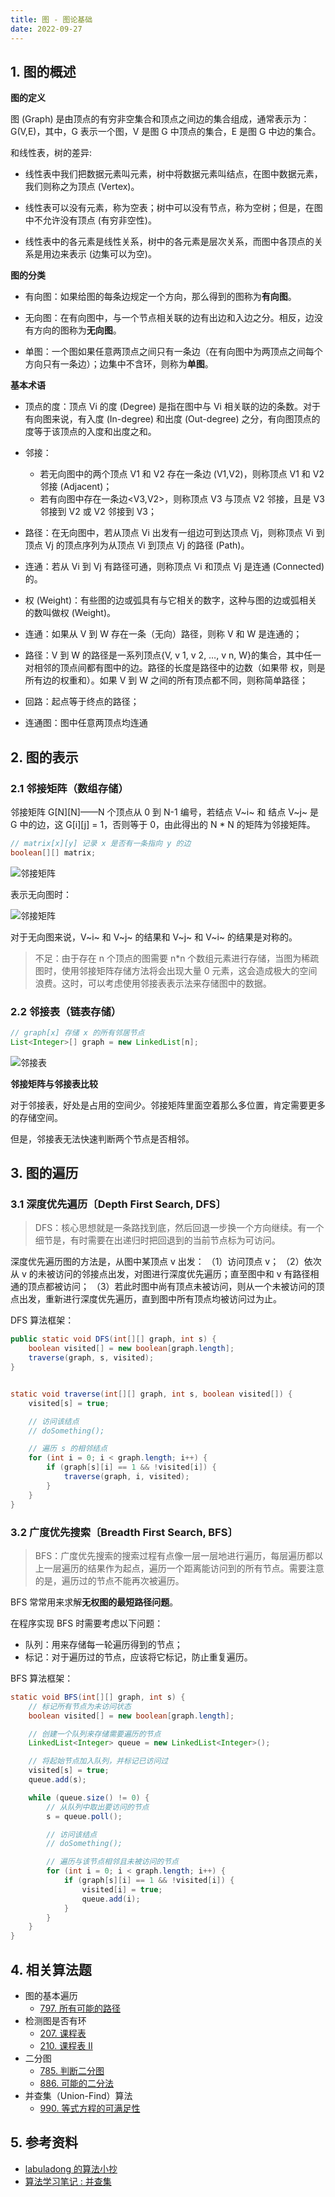 ```yaml
---
title: 图 - 图论基础
date: 2022-09-27
---
```


## 1. 图的概述

**图的定义**

图 (Graph) 是由顶点的有穷非空集合和顶点之间边的集合组成，通常表示为：G(V,E)，其中，G 表示一个图，V 是图 G 中顶点的集合，E 是图 G 中边的集合。

和线性表，树的差异:

* 线性表中我们把数据元素叫元素，树中将数据元素叫结点，在图中数据元素，我们则称之为顶点 (Vertex)。

* 线性表可以没有元素，称为空表；树中可以没有节点，称为空树；但是，在图中不允许没有顶点 (有穷非空性)。

* 线性表中的各元素是线性关系，树中的各元素是层次关系，而图中各顶点的关系是用边来表示 (边集可以为空)。

**图的分类**

* 有向图：如果给图的每条边规定一个方向，那么得到的图称为**有向图**。

* 无向图：在有向图中，与一个节点相关联的边有出边和入边之分。相反，边没有方向的图称为**无向图**。

* 单图：一个图如果任意两顶点之间只有一条边（在有向图中为两顶点之间每个方向只有一条边）；边集中不含环，则称为**单图**。

**基本术语**

- 顶点的度：顶点 Vi 的度 (Degree) 是指在图中与 Vi 相关联的边的条数。对于有向图来说，有入度 (In-degree) 和出度 (Out-degree) 之分，有向图顶点的度等于该顶点的入度和出度之和。

- 邻接：
  - 若无向图中的两个顶点 V1 和 V2 存在一条边 (V1,V2)，则称顶点 V1 和 V2 邻接 (Adjacent)；
  - 若有向图中存在一条边<V3,V2>，则称顶点 V3 与顶点 V2 邻接，且是 V3 邻接到 V2 或 V2 邻接到 V3；

- 路径：在无向图中，若从顶点 Vi 出发有一组边可到达顶点 Vj，则称顶点 Vi 到顶点 Vj 的顶点序列为从顶点 Vi 到顶点 Vj 的路径 (Path)。

- 连通：若从 Vi 到 Vj 有路径可通，则称顶点 Vi 和顶点 Vj 是连通 (Connected) 的。

- 权 (Weight)：有些图的边或弧具有与它相关的数字，这种与图的边或弧相关的数叫做权 (Weight)。

- 连通：如果从 V 到 W 存在一条（无向）路径，则称 V 和 W 是连通的；

- 路径：V 到 W 的路径是一系列顶点{V, v 1, v 2, …, v n, W}的集合，其中任一对相邻的顶点间都有图中的边。路径的长度是路径中的边数（如果带 权，则是所有边的权重和）。如果 V 到 W 之间的所有顶点都不同，则称简单路径；

- 回路：起点等于终点的路径；

- 连通图：图中任意两顶点均连通

## 2. 图的表示

### 2.1 邻接矩阵（数组存储）

邻接矩阵 G\[N\]\[N\]——N 个顶点从 0 到 N-1 编号，若结点 V~i~ 和 结点 V~j~ 是 G 中的边，这 G\[i\]\[j\] = 1，否则等于 0，由此得出的 N * N 的矩阵为邻接矩阵。

```java
// matrix[x][y] 记录 x 是否有一条指向 y 的边
boolean[][] matrix;
```

![邻接矩阵](https://cdn.jsdelivr.net/gh/AlexChen68/OSS@master/blog/advance/邻接矩阵.png)

表示无向图时：

![邻接矩阵](https://cdn.jsdelivr.net/gh/AlexChen68/OSS@master/blog/advance/邻接矩阵-无向图.png)

对于无向图来说，V~i~ 和 V~j~ 的结果和 V~j~ 和 V~i~ 的结果是对称的。

> 不足：由于存在 n 个顶点的图需要 n*n 个数组元素进行存储，当图为稀疏图时，使用邻接矩阵存储方法将会出现大量 0 元素，这会造成极大的空间浪费。这时，可以考虑使用邻接表表示法来存储图中的数据。

### 2.2 邻接表（链表存储）

```java
// graph[x] 存储 x 的所有邻居节点
List<Integer>[] graph = new LinkedList[n];
```

![邻接表](https://cdn.jsdelivr.net/gh/AlexChen68/OSS@master/blog/advance/邻接表.png)

**邻接矩阵与邻接表比较**

对于邻接表，好处是占用的空间少。邻接矩阵里面空着那么多位置，肯定需要更多的存储空间。

但是，邻接表无法快速判断两个节点是否相邻。

## 3. 图的遍历

### 3.1 深度优先遍历〔Depth First Search, DFS〕

> DFS：核心思想就是一条路找到底，然后回退一步换一个方向继续。有一个细节是，有时需要在出递归时把回退到的当前节点标为可访问。

深度优先遍历图的方法是，从图中某顶点 v 出发：
（1）访问顶点 v；
（2）依次从 v 的未被访问的邻接点出发，对图进行深度优先遍历；直至图中和 v 有路径相通的顶点都被访问；
（3）若此时图中尚有顶点未被访问，则从一个未被访问的顶点出发，重新进行深度优先遍历，直到图中所有顶点均被访问过为止。

DFS 算法框架：

```java
public static void DFS(int[][] graph, int s) {
    boolean visited[] = new boolean[graph.length];
    traverse(graph, s, visited);
}


static void traverse(int[][] graph, int s, boolean visited[]) {
    visited[s] = true;

    // 访问该结点
    // doSomething();

    // 遍历 s 的相邻结点
    for (int i = 0; i < graph.length; i++) {
        if (graph[s][i] == 1 && !visited[i]) {
            traverse(graph, i, visited);
        }
    }
}
```

### 3.2 广度优先搜索〔Breadth First Search, BFS〕

> BFS：广度优先搜索的搜索过程有点像一层一层地进行遍历，每层遍历都以上一层遍历的结果作为起点，遍历一个距离能访问到的所有节点。需要注意的是，遍历过的节点不能再次被遍历。

BFS 常常用来求解**无权图的最短路径问题**。

在程序实现 BFS 时需要考虑以下问题：

- 队列：用来存储每一轮遍历得到的节点；
- 标记：对于遍历过的节点，应该将它标记，防止重复遍历。

BFS 算法框架：

```java
static void BFS(int[][] graph, int s) {
    // 标记所有节点为未访问状态
    boolean visited[] = new boolean[graph.length];

    // 创建一个队列来存储需要遍历的节点
    LinkedList<Integer> queue = new LinkedList<Integer>();

    // 将起始节点加入队列，并标记已访问过
    visited[s] = true;
    queue.add(s);

    while (queue.size() != 0) {
        // 从队列中取出要访问的节点
        s = queue.poll();

        // 访问该结点
        // doSomething();

        // 遍历与该节点相邻且未被访问的节点
        for (int i = 0; i < graph.length; i++) {
            if (graph[s][i] == 1 && !visited[i]) {
                visited[i] = true;
                queue.add(i);
            }
        }
    }
}
```

## 4. 相关算法题

- 图的基本遍历
    - [797. 所有可能的路径](https://leetcode.cn/problems/all-paths-from-source-to-target)
- 检测图是否有环
    - [207. 课程表](https://leetcode.cn/problems/course-schedule/)
    - [210. 课程表 II](https://leetcode.cn/problems/course-schedule-ii/)
- 二分图
    - [785. 判断二分图](https://leetcode.cn/problems/is-graph-bipartite/)
    - [886. 可能的二分法](https://leetcode.cn/problems/possible-bipartition/)
- 并查集（Union-Find）算法
    - [990. 等式方程的可满足性](https://leetcode.cn/problems/satisfiability-of-equality-equations/)

## 5. 参考资料

- [labuladong 的算法小抄](https://labuladong.github.io/algo/di-yi-zhan-da78c/shou-ba-sh-03a72/bing-cha-j-323f3/)
- [算法学习笔记 : 并查集](https://zhuanlan.zhihu.com/p/93647900)
